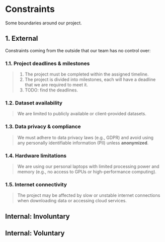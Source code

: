 <!-- this template is for inspiration, feel free to change it however you like! -->

# Constraints

Some boundaries around our project.

## 1. External

Constraints coming from the outside that our team has no control over:

### 1.1. Project deadlines & milestones

> 1. The project must be completed within the assigned timeline.
> 2. The project is divided into milestones, each will have a deadline that we are
> required to meet it.
> 3. TODO: find the deadlines.

### 1.2. Dataset availability

> We are limited to publicly available or client-provided datasets.

### 1.3. Data privacy & compliance

> We must adhere to data privacy laws (e.g., GDPR)
  and avoid using any personally identifiable information (PII) unless **anonymized**.

### 1.4. Hardware limitations

> We are using our personal laptops with limited processing power and memory
  (e.g., no access to GPUs or high-performance computing).

### 1.5. Internet connectivity

> The project may be affected by slow or unstable internet connections when
 downloading data or accessing cloud services.

## Internal: Involuntary

<!--
  constraints that come from within your team, and you have no control over:
  - each of your individual skill levels
  - amount of time available to work on the project
-->

## Internal: Voluntary

<!--
  constraints that your team decided on to help scope the project. they may include:
  - coding style & conventions
  - agree on a code review checklist for the project repository
  - the number of hours you want to spend working
  - only using the colors black and white
-->
